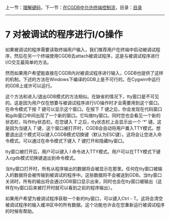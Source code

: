 上一节：[理解键码](6.3.md)，下一节：[在CGDB中允许终端控制流](8.0.md)，目录：[目录](SUMMARY.md)

----------

7 对被调试的程序进行I/O操作
===========

如果被调试的程序需要读取终端用户输入，我们推荐用户在终端中启动被调试程序，然后在另一个终端使用CGDB去attach被调试程序，这是与被调试程序进行I/O交互最简单的方法。

然而如果用户希望能直接在CGDB内对被调试程序进行输入，CGDB也提供了这样的机制。下述的方法在Windows下编译的GDB上是不可行的。在Cygwin中运行的GDB上或许可以运行。

这个方法和进入/退出GDB模式的方法相似。在缺省的情况下，tty窗口是不可见的。这是因为用户仅在想要与被调试程序进行I/O操作时才会需要用到这个窗口。在命令模式下按 *T* 键可以显示这个窗口。在按下 *T* 键之后，你会发现在代码窗口和gdb窗口中间出现了一个新的窗口。它叫做tty窗口。同时您也会看见一个新的状态栏，叫作tty状态栏。在您键入 *T* 之后，tty状态栏上会显示出一个 ‘*’ 键。这是因为当键入 *T* 键，这个窗口被打开时，CGDB会自动将用户置入TTY模式。想要退出这个模式可以键入CGDB模式切换键（默认为ESC键）。这将会让您进入命令模式。可以通过在命令模式下键入 *T* 键打开和隐藏tty窗口。

tty窗口被打开后，用户可以键入 *I* 命令进入TTY模式。用户可以在TTY模式下键入cgdb模式切换键退出到命令模式。

当tty窗口打开时，所有从程序输出的数据将会被显示在那里。任何在tty窗口被输入的数据将会被传输到被调试的程序中。这些数据将不会被送到GDB。当tty窗口关闭时，所有的输出将会通过GDB窗口显示出来，同时也会在tty窗口被输出（这样在tty窗口后来被打开时就可以看到之前的程序输出）。

如果用户希望为被调试程序获取一个新的tty窗口，可以键入Ctrl - T。这将会清空被调试程序的输入缓冲区中的所有数据。这个功能也许会在您重新运行被调试程序的时候有帮助。
